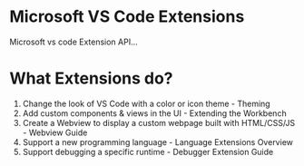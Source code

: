 # Microsoft VS Code Extensions 

Microsoft vs code Extension API...

# What Extensions do?

1. Change the look of VS Code with a color or icon theme - Theming
2. Add custom components & views in the UI - Extending the Workbench
3. Create a Webview to display a custom webpage built with HTML/CSS/JS - Webview Guide
4. Support a new programming language - Language Extensions Overview
5. Support debugging a specific runtime - Debugger Extension Guide

